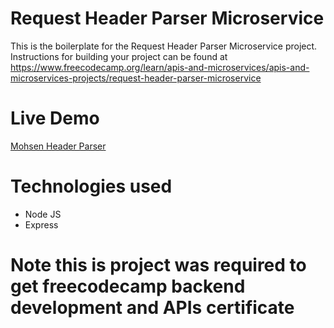 # Request Header Parser Microservice

This is the boilerplate for the Request Header Parser Microservice project. Instructions for building your project can be found at https://www.freecodecamp.org/learn/apis-and-microservices/apis-and-microservices-projects/request-header-parser-microservice

# Live Demo 
[Mohsen Header Parser](https://mohsen-header-parser.onrender.com)

# Technologies used 
- Node JS
- Express

# Note this is project was required to get freecodecamp  backend development  and APIs certificate 
